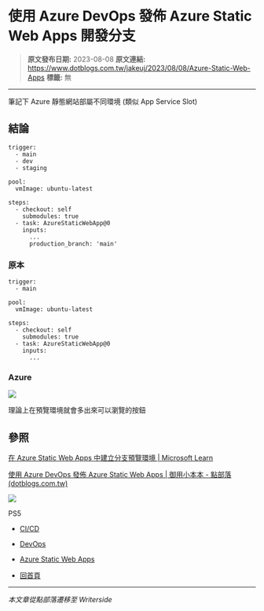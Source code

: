 # 使用 Azure DevOps 發佈 Azure Static Web Apps 開發分支

> **原文發布日期:** 2023-08-08
> **原文連結:** https://www.dotblogs.com.tw/jakeuj/2023/08/08/Azure-Static-Web-Apps
> **標籤:** 無

---

筆記下 Azure 靜態網站部屬不同環境 (類似 App Service Slot)

## 結論

```
trigger:
  - main
  - dev
  - staging

pool:
  vmImage: ubuntu-latest

steps:
  - checkout: self
    submodules: true
  - task: AzureStaticWebApp@0
    inputs:
      ...
      production_branch: 'main'
```

### 原本

```
trigger:
  - main

pool:
  vmImage: ubuntu-latest

steps:
  - checkout: self
    submodules: true
  - task: AzureStaticWebApp@0
    inputs:
      ...
```

### Azure

![](https://dotblogsfile.blob.core.windows.net/user/小小朱/effc1a28-9e54-40dd-afe3-2493f9e92a76/1691466037.png.png)

理論上在預覽環境就會多出來可以瀏覽的按鈕

## 參照

[在 Azure Static Web Apps 中建立分支預覽環境 | Microsoft Learn](https://learn.microsoft.com/zh-tw/azure/static-web-apps/branch-environments?tabs=azure-devops#example)

[使用 Azure DevOps 發佈 Azure Static Web Apps | 御用小本本 - 點部落 (dotblogs.com.tw)](https://dotblogs.com.tw/jakeuj/2021/08/25/static-web-apps-publish-devops)

![](https://card.psnprofiles.com/1/jakeuj.png)

PS5

* [CI/CD](/jakeuj/Tags?qq=CI%2FCD)
* [DevOps](/jakeuj/Tags?qq=DevOps)
* [Azure Static Web Apps](/jakeuj/Tags?qq=Azure%20Static%20Web%20Apps)

* [回首頁](/jakeuj)

---

*本文章從點部落遷移至 Writerside*
